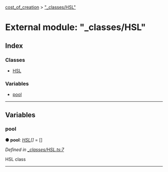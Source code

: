 [cost_of_creation](../README.md) > ["_classes/HSL"](../modules/__classes_hsl_.md)



# External module: "_classes/HSL"

## Index

### Classes

* [HSL](../classes/__classes_hsl_.hsl.md)


### Variables

* [pool](__classes_hsl_.md#pool)



---
## Variables
<a id="pool"></a>

###  pool

**●  pool**:  *[HSL](../classes/__classes_hsl_.hsl.md)[]*  =  []

*Defined in [_classes/HSL.ts:7](https://github.com/codeartisticninja/cost_of_creation/blob/6562fe6/src/script/_classes/HSL.ts#L7)*



HSL class




___


